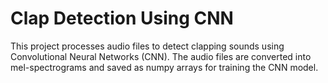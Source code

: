 
# Clap Detection Using CNN
This project processes audio files to detect clapping sounds using Convolutional Neural Networks (CNN). The audio files are converted into mel-spectrograms and saved as numpy arrays for training the CNN model.
